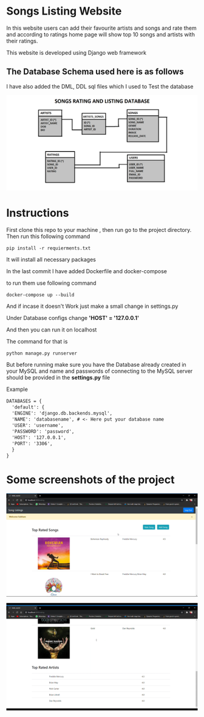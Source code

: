 # Songs Listing Website

In this website users can add their favourite artists and songs and rate them and according to ratings home page will show top 10 songs and artists with their ratings.

This website is developed using Django web framework

## The Database Schema used here is as follows

I have also added the DML, DDL sql files which I used to Test the database

![](screenshot/schema.png)

# Instructions

First clone this repo to your machine , then run go to the project directory.
Then run this following command

```
pip install -r requierments.txt
```

It will install all necessary packages

In the last commit I have added Dockerfile and docker-compose

to run them use following command

```
docker-compose up --build
```

And if incase it doesn't Work just make a small change in settings.py 

Under Database configs change **'HOST' = '127.0.0.1'**

And then you can run it on localhost

The command for that is

```
python manage.py runserver
```

But before running make sure you have the Database already created in your MySQL and name and passwords of connecting to the MySQL server should be provided in the **settings.py** file

Example

```
DATABASES = {
  'default': {
  'ENGINE': 'django.db.backends.mysql',
  'NAME': 'databasename', # <- Here put your database name
  'USER': 'username',
  'PASSWORD': 'password',
  'HOST': '127.0.0.1',
  'PORT': '3306',
  }
}
```

# Some screenshots of the project 

![](screenshot/1.png)

![](screenshot/2.png)
